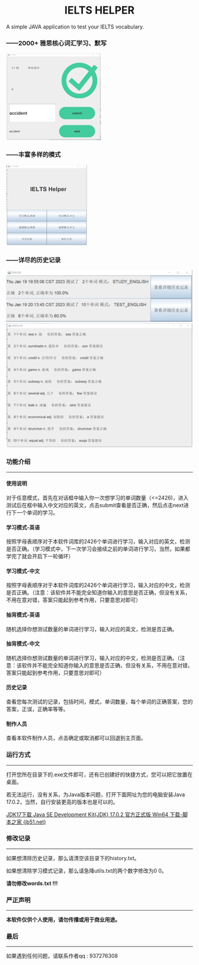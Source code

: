 

# <center>IELTS HELPER</center>
A simple JAVA application to test your IELTS vocabulary.

### ——2000+ 雅思核心词汇学习、默写

<img src="assets\1674135407510.png" alt="1674135407510" style="zoom:25%;" />

### ——丰富多样的模式

<img src="assets\1674135181394.png" alt="1674135181394" style="zoom:25%;" />

### ——详尽的历史记录

<img src="assets\1674135339562.png" alt="1674135339562" style="zoom:50%;" />

<img src="assets\1674136658126.png" alt="1674136658126" style="zoom:50%;" />

### 功能介绍

****

#### 使用说明

对于任意模式，首先在对话框中输入你一次想学习的单词数量（<=2426)，进入测试后在框中输入中文对应的英文，点击submit查看是否正确，然后点击next进行下一个单词的学习。

#### 学习模式-英语

按照字母表顺序对于本软件词库的2426个单词进行学习，输入对应的英文，检测是否正确。（学习模式中，下一次学习会接续之前的单词进行学习，当然，如果都学完了就会开启下一轮循环）

#### 学习模式-中文

按照字母表顺序对于本软件词库的2426个单词进行学习，输入对应的中文，检测是否正确。（注意：该软件并不能完全知道你输入的意思是否正确，但没有关系，不用在意对错，答案只能起到参考作用，只要意思对即可）

#### 抽背模式-英语

随机选择你想测试数量的单词进行学习，输入对应的英文，检测是否正确。

#### 抽背模式-中文

随机选择你想测试数量的单词进行学习，输入对应的中文，检测是否正确。（注意：该软件并不能完全知道你输入的意思是否正确，但没有关系，不用在意对错，答案只能起到参考作用，只要意思对即可）

#### 历史记录

查看您每次测试的记录，包括时间，模式，单词数量，每个单词的正确答案，您的答案，正误，正确率等等。

#### 制作人员

查看本软件制作人员，点击确定或取消都可以回退到主页面。

### 运行方式

****

打开您所在目录下的.exe文件即可，还有已创建好的快捷方式，您可以把它放置在桌面。

若无法运行，没有关系，为Java版本问题，打开下面网址为您的电脑安装Java 17.0.2，当然，自行安装更高的版本也是可以的。

[JDK17下载 Java SE Development Kit(JDK) 17.0.2 官方正式版 Win64 下载-脚本之家 (jb51.net)](https://www.jb51.net/softs/790080.html)

### 修改记录

****

如果想清除历史记录，那么请清空该目录下的history.txt。

如果想清除学习模式记录，那么请急降utils.txt的两个数字修改为0 0。

**请勿修改words.txt !!!**

### 严正声明

****

**本软件仅供个人使用，请勿传播或用于商业用途。**

### 最后

****

如果遇到任何问题，请联系作者qq : 937276308
